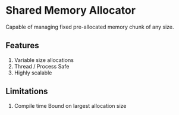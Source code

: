 # Shared Memory Allocator
Capable of managing fixed pre-allocated memory chunk of any size.

## Features
1. Variable size allocations
2. Thread / Process Safe
3. Highly scalable

## Limitations
1. Compile time Bound on largest allocation size